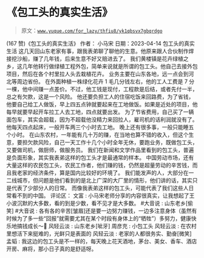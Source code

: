 # 《包工头的真实生活》

> 原文：[`www.yuque.com/for_lazy/thfiu8/yk1qbsvx7gbqrdgo`](https://www.yuque.com/for_lazy/thfiu8/yk1qbsvx7gbqrdgo)

<ne-h2 id="ed5409fe" data-lake-id="ed5409fe"><ne-heading-ext><ne-heading-anchor></ne-heading-anchor><ne-heading-fold></ne-heading-fold></ne-heading-ext><ne-heading-content><ne-text id="uce7eb3ec">(167 赞)《包工头的真实生活》</ne-text></ne-heading-content></ne-h2> <ne-p id="u58a2efcd" data-lake-id="u58a2efcd"><ne-text id="u2c006770">作者： 小马宋</ne-text></ne-p> <ne-p id="u29e02f85" data-lake-id="u29e02f85"><ne-text id="u8a666960">日期：2023-04-14</ne-text></ne-p> <ne-p id="u46512552" data-lake-id="u46512552"><ne-text id="u9fb1656e">包工头的真实生活</ne-text> <ne-text id="u2cd11688">这几天回山东老家有事，跟我表弟聊了聊他的生意。他原来跟人合伙制作焊接挖沙船，赚了几年钱，后来生意不好又赔进去了。</ne-text> <ne-text id="u77979bdd">我们黄楼镇是花卉绿植之乡，这几年他转行做绿植工程外包，简单来说就是所谓的包工头。他自己去接外包项目，然后在各个村里拉人头去栽植花卉。</ne-text> <ne-text id="u485c831c">业务主要在山东各地，远一点会到河北等周边省份。</ne-text> <ne-text id="u99b63171">在外面种植一株绿化花卉 1 毛几分钱左右，他的工人工费是 7 分一棵，他中间赚一点差价。不过，他工钱是现付，工程款是后结，或者先付一半，总之有欠款，这是一个风险。</ne-text> <ne-text id="u652c8006">他还要负担工人的住宿吃饭来回路费，为了省钱，他要自己给工人做饭，早上四五点钟就要起来在工地做饭。如果是近处的项目，他每早就要早起开车拉工人去工地，四点就要出发。</ne-text> <ne-text id="ucc513752">为了节省费用，自己买了一辆面包车，其实会超载，因为不超载他没精力来回拉人，雇司机的话利润就没有了。他每天四点起床，一般开车两三个小时去工地。</ne-text> <ne-text id="uf8fda6b3">晚上还有很多事，一般只能睡五个小时。</ne-text> <ne-text id="u766b64a4">在山东农村，一年能有几十万的赚，在当地也算不错的收入，但这个生意，要担欠款风险，自己一天工作十几个小时全年无休，要跑业务，既做包工头，又要做司机，做厨师，做服务员。</ne-text> <ne-text id="u0afa2653">我们在新闻和文学作品里看到的包工头，普遍是负面形象，其实我表弟这样的包工头才是最通常的样本。</ne-text> <ne-text id="ua575d22b">中国劳动市场，还有大量这样的农民包工头，农民工作者，他们赚的钱，仍然是超量劳动的辛苦钱，而且我老家的经济条件，算是国内比较好的环境了。</ne-text> <ne-text id="ud124a32b">我们能发声的人，大部分在一二线城市，但问题是他们看到的是北上广深的大厂里的情形，他们讲的话，其实只是代表了少部分人的日常。</ne-text> <ne-text id="u76bc205b">而像我表弟这样的包工头，可能代表了我们这些人日常看不到的中国。</ne-text></ne-p> <ne-hole id="uf5cf402c" data-lake-id="uf5cf402c"><ne-card data-card-name="hr" data-card-type="block" id="RUu4M" data-event-boundary="card"><ne-p id="u7a4e00ed" data-lake-id="u7a4e00ed"><ne-text id="uc01ccddb">评论区：</ne-text></ne-p> <ne-p id="u0ba07882" data-lake-id="u0ba07882"><ne-text id="u91d3dd10">文富 : 小马宋老师分享的内容很真实，让我想起了王小波沉默的大多数，看的到是少数，看不见才是大多数。</ne-text> <ne-text id="ue4c9b3b4">#大音说 : 山东老乡[偷笑]</ne-text> <ne-text id="u345c63c0">#大音说 : 各有各的辛苦[皱眉]还是要一边努力赚钱，一边多注意身体（虽然有时候为了多一些“回报”就需要尤其在某个时段有身体上的“牺牲”）多努力，健康快乐地搞钱成长～💪</ne-text> <ne-text id="ua3d83398">风轻云淡 : 山东老乡[呲牙]</ne-text> <ne-text id="u35ab280f">周彦充 : 小包工头</ne-text> <ne-text id="u40ad54c0">风轻云淡 : 在农村里想活下来挺难的，光鲜只是表面的</ne-text> <ne-text id="u54924e95">风轻云淡 : 老家的人都很务实、勤奋[微笑]</ne-text> <ne-text id="ua04e49c1">孟韬 : 我这边的包工头是不一样的，每天晚上花天酒地，茅台、美女、香车、酒店开房、麻将，那小日子真的是舒适呀。</ne-text></ne-p></ne-card></ne-hole>
